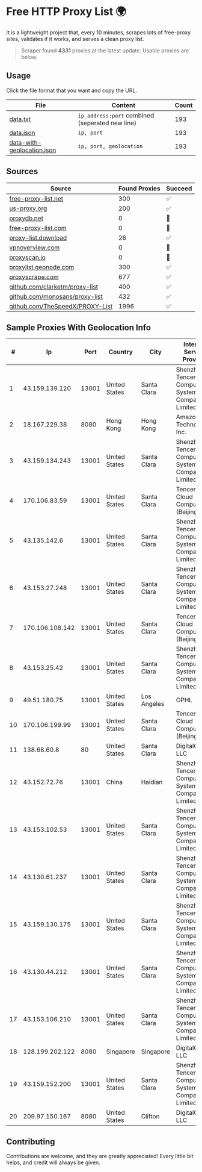 
# Free HTTP Proxy List 🌍

It is a lightweight project that, every 10 minutes, scrapes lots of free-proxy sites, validates if it works, and serves a clean proxy list.


> Scraper found **4331** proxies at the latest update. Usable proxies are below.

## Usage

Click the file format that you want and copy the URL.


|File|Content|Count|
|----|-------|-----|
|[data.txt](https://raw.githubusercontent.com/themiralay/Proxy-List-World/master/data.txt)|`ip_address:port` combined (seperated new line)|193|
|[data.json](https://raw.githubusercontent.com/themiralay/Proxy-List-World/master/data.json)|`ip, port`|193|
|[data-with-geolocation.json](https://raw.githubusercontent.com/themiralay/Proxy-List-World/master/data-with-geolocation.json)|`ip, port, geolocation`|193|

## Sources

|Source|Found Proxies|Succeed|
|------|-------------|-------|
|[free-proxy-list.net](https://free-proxy-list.net)|300|✅|
|[us-proxy.org](https://www.us-proxy.org)|200|✅|
|[proxydb.net](http://proxydb.net)|0|🚫|
|[free-proxy-list.com](https://free-proxy-list.com/?page=&port=&type%5B%5D=http&type%5B%5D=https&up_time=0&search=Search)|0|🚫|
|[proxy-list.download](https://www.proxy-list.download/HTTP)|26|✅|
|[vpnoverview.com](https://vpnoverview.com/privacy/anonymous-browsing/free-proxy-servers)|0|🚫|
|[proxyscan.io](https://www.proxyscan.io)|0|🚫|
|[proxylist.geonode.com](https://proxylist.geonode.com/api/proxy-list?limit=300&page=1&sort_by=lastChecked&sort_type=desc&protocols=http,https)|300|✅|
|[proxyscrape.com](https://api.proxyscrape.com/v2/?request=displayproxies&protocol=http&timeout=10000&country=all&ssl=all&anonymity=all)|677|✅|
|[github.com/clarketm/proxy-list](https://raw.githubusercontent.com/clarketm/proxy-list/master/proxy-list-raw.txt)|400|✅|
|[github.com/monosans/proxy-list](https://raw.githubusercontent.com/monosans/proxy-list/main/proxies/http.txt)|432|✅|
|[github.com/TheSpeedX/PROXY-List](https://raw.githubusercontent.com/TheSpeedX/PROXY-List/master/http.txt)|1996|✅|


## Sample Proxies With Geolocation Info

|#|Ip|Port|Country|City|Internet Service Provider|
|-|--|----|-------|----|-------------------------|
|1|43.159.139.120|13001|United States|Santa Clara|Shenzhen Tencent Computer Systems Company Limited|
|2|18.167.229.38|8080|Hong Kong|Hong Kong|Amazon Technologies Inc.|
|3|43.159.134.243|13001|United States|Santa Clara|Shenzhen Tencent Computer Systems Company Limited|
|4|170.106.83.59|13001|United States|Santa Clara|Tencent Cloud Computing (Beijing) Co|
|5|43.135.142.6|13001|United States|Santa Clara|Shenzhen Tencent Computer Systems Company Limited|
|6|43.153.27.248|13001|United States|Santa Clara|Shenzhen Tencent Computer Systems Company Limited|
|7|170.106.108.142|13001|United States|Santa Clara|Tencent Cloud Computing (Beijing) Co|
|8|43.153.25.42|13001|United States|Santa Clara|Shenzhen Tencent Computer Systems Company Limited|
|9|49.51.180.75|13001|United States|Los Angeles|OPHL|
|10|170.106.199.99|13001|United States|Santa Clara|Tencent Cloud Computing (Beijing) Co|
|11|138.68.60.8|80|United States|Santa Clara|DigitalOcean, LLC|
|12|43.152.72.76|13001|China|Haidian|Shenzhen Tencent Computer Systems Company Limited|
|13|43.153.102.53|13001|United States|Santa Clara|Shenzhen Tencent Computer Systems Company Limited|
|14|43.130.61.237|13001|United States|Santa Clara|Shenzhen Tencent Computer Systems Company Limited|
|15|43.159.130.175|13001|United States|Santa Clara|Shenzhen Tencent Computer Systems Company Limited|
|16|43.130.44.212|13001|United States|Santa Clara|Shenzhen Tencent Computer Systems Company Limited|
|17|43.153.106.210|13001|United States|Santa Clara|Shenzhen Tencent Computer Systems Company Limited|
|18|128.199.202.122|8080|Singapore|Singapore|DigitalOcean, LLC|
|19|43.159.152.200|13001|United States|Santa Clara|Shenzhen Tencent Computer Systems Company Limited|
|20|209.97.150.167|8080|United States|Clifton|DigitalOcean, LLC|



## Contributing

Contributions are welcome, and they are greatly appreciated! Every
little bit helps, and credit will always be given.

